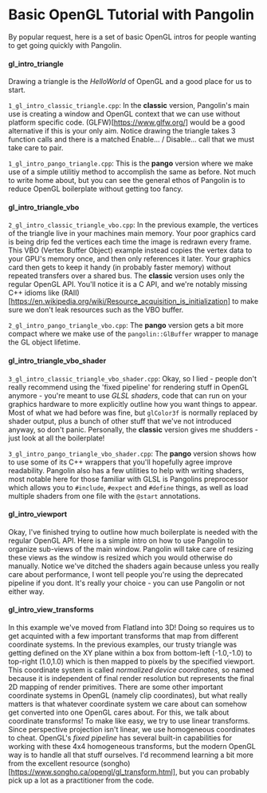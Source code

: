 # Basic OpenGL Tutorial with Pangolin

By popular request, here is a set of basic OpenGL intros for people wanting to get going quickly with Pangolin.

#### gl_intro_triangle

Drawing a triangle is the *HelloWorld* of OpenGL and a good place for us to start. 

`1_gl_intro_classic_triangle.cpp`: In the **classic** version, Pangolin's main use is creating a window and OpenGL context that we can use without platform specific code. (GLFW)[https://www.glfw.org/] would be a good alternative if this is your only aim. Notice drawing the triangle takes 3 function calls and there is a matched Enable... / Disable... call that we must take care to pair.

`1_gl_intro_pango_triangle.cpp`: This is the **pango** version where we make use of a simple utilitiy method to accomplish the same as before. Not much to write home about, but you can see the general ethos of Pangolin is to reduce OpenGL boilerplate without getting too fancy.



#### gl_intro_triangle_vbo

`2_gl_intro_classic_triangle_vbo.cpp`: In the previous example, the vertices of the triangle live in your machines main memory. Your poor graphics card is being drip fed the vertices each time the image is redrawn every frame. This VBO (Vertex Buffer Object) example instead copies the vertex data to your GPU's memory once, and then only references it later. Your graphics card then gets to keep it handy (in probably faster memory) without repeated transfers over a shared bus. The **classic** version uses only the regular OpenGL API. You'll notice it is a C API, and we're notably missing C++ idioms like (RAII)[https://en.wikipedia.org/wiki/Resource_acquisition_is_initialization] to make sure we don't leak resources such as the VBO buffer.

`2_gl_intro_pango_triangle_vbo.cpp`: The **pango** version gets a bit more compact where we make use of the `pangolin::GlBuffer` wrapper to manage the GL object lifetime.



#### gl_intro_triangle_vbo_shader

`3_gl_intro_classic_triangle_vbo_shader.cpp`: Okay, so I lied - people don't really recommend using the 'fixed pipeline' for rendering stuff in OpenGL anymore - you're meant to use *GLSL shaders*, code that can run on your graphics hardware to more explicitly outline how you want things to appear. Most of what we had before was fine, but `glColor3f` is normally replaced by shader output, plus a bunch of other stuff that we've not introduced anyway, so don't panic. Personally, the **classic** version gives me shudders - just look at all the boilerplate! 

`3_gl_intro_pango_triangle_vbo_shader.cpp`: The **pango** version shows how to use some of its C++ wrappers that you'll hopefully agree improve readability. Pangolin also has a few utilities to help with writing shaders, most notable here for those familiar with GLSL is Pangolins preprocessor which allows you to `#include`, `#expect` and `#define` things, as well as load multiple shaders from one file with the `@start` annotations.



#### gl_intro_viewport

Okay, I've finished trying to outline how much boilerplate is needed with the regular OpenGL API. Here is a simple intro on how to use Pangolin to organize sub-views of the main window. Pangolin will take care of resizing these views as the window is resized which you would otherwise do manually. Notice we've ditched the shaders again because unless you really care about performance, I wont tell people you're using the deprecated pipeline if you dont. It's really your choice - you can use Pangolin or not either way.



#### gl_intro_view_transforms

In this example we've moved from Flatland into 3D! Doing so requires us to get acquinted with a few important transforms that map from different coordinate systems. In the previous examples, our trusty triangle was getting defined on the XY plane within a box from bottom-left (-1.0,-1.0) to top-right (1.0,1.0) which is then mapped to pixels by the specified viewport. This coordinate system is called *normalized device coordinates*, so named because it is independent of final render resolution but represents the final 2D mapping of render primitives. There are some other important coordinate systems in OpenGL (namely clip coordinates), but what really matters is that whatever coordinate system we care about can somehow get converted into one OpenGL cares about. For this, we talk about coordinate transforms! To make like easy, we try to use linear transforms. Since perspective projection isn't linear, we use homogeneous coordinates to cheat. OpenGL's *fixed pipeline* has several built-in capabilities for working with these 4x4 homogeneous transforms, but the modern OpenGL way is to handle all that stuff ourselves. I'd recommend learning a bit more from the excellent resource (songho)[https://www.songho.ca/opengl/gl_transform.html], but you can probably pick up a lot as a practitioner from the code.